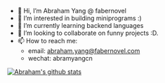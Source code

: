 - 👋 Hi, I’m Abraham Yang @ fabernovel
- 👀 I’m interested in building miniprograms :)
- 🌱 I’m currently learning backend languages
- 💞️ I’m looking to collaborate on funny projects :D.
- 📫 How to reach me: 
    - email: abraham.yang@fabernovel.com 
    - wechat: abramyangcn

[![Abraham's github stats](https://github-readme-stats.vercel.app/api?username=abramyangfab)](https://github.com/anuraghazra/github-readme-stats)

<!---
abramyangfab/abramyangfab is a ✨ special ✨ repository because its `README.md` (this file) appears on your GitHub profile.
You can click the Preview link to take a look at your changes.
--->
